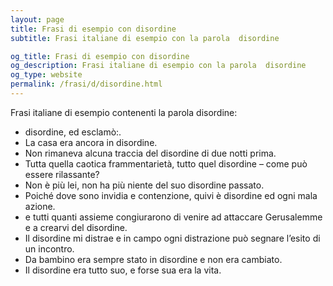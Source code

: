 ```yaml
---
layout: page
title: Frasi di esempio con disordine 
subtitle: Frasi italiane di esempio con la parola  disordine

og_title: Frasi di esempio con disordine 
og_description: Frasi italiane di esempio con la parola  disordine
og_type: website
permalink: /frasi/d/disordine.html
---
```


Frasi italiane di esempio contenenti la parola disordine:


- disordine, ed esclamò:.
- La casa era ancora in disordine.
- Non rimaneva alcuna traccia del disordine di due notti prima.
- Tutta quella caotica frammentarietà, tutto quel disordine – come può essere rilassante?
- Non è più lei, non ha più niente del suo disordine passato.
- Poiché dove sono invidia e contenzione, quivi è disordine ed ogni mala azione.
- e tutti quanti assieme congiurarono di venire ad attaccare Gerusalemme e a crearvi del disordine.
- Il disordine mi distrae e in campo ogni distrazione può segnare l’esito di un incontro.
- Da bambino era sempre stato in disordine e non era cambiato.
- Il disordine era tutto suo, e forse sua era la vita.
